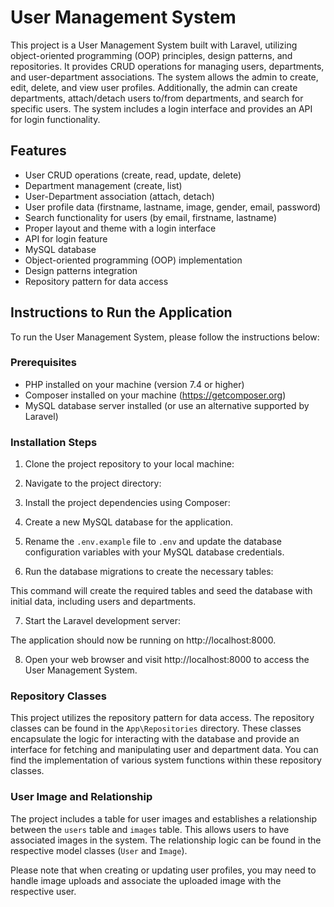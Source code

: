 # User Management System

This project is a User Management System built with Laravel, utilizing object-oriented programming (OOP) principles, design patterns, and repositories. It provides CRUD operations for managing users, departments, and user-department associations. The system allows the admin to create, edit, delete, and view user profiles. Additionally, the admin can create departments, attach/detach users to/from departments, and search for specific users. The system includes a login interface and provides an API for login functionality.

## Features

- User CRUD operations (create, read, update, delete)
- Department management (create, list)
- User-Department association (attach, detach)
- User profile data (firstname, lastname, image, gender, email, password)
- Search functionality for users (by email, firstname, lastname)
- Proper layout and theme with a login interface
- API for login feature
- MySQL database
- Object-oriented programming (OOP) implementation
- Design patterns integration
- Repository pattern for data access

## Instructions to Run the Application

To run the User Management System, please follow the instructions below:

### Prerequisites

- PHP installed on your machine (version 7.4 or higher)
- Composer installed on your machine (https://getcomposer.org)
- MySQL database server installed (or use an alternative supported by Laravel)

### Installation Steps

1. Clone the project repository to your local machine:

2. Navigate to the project directory:

3. Install the project dependencies using Composer:

4. Create a new MySQL database for the application.

5. Rename the `.env.example` file to `.env` and update the database configuration variables with your MySQL database credentials.

6. Run the database migrations to create the necessary tables:

This command will create the required tables and seed the database with initial data, including users and departments.

7. Start the Laravel development server:

The application should now be running on http://localhost:8000.

8. Open your web browser and visit http://localhost:8000 to access the User Management System.

### Repository Classes

This project utilizes the repository pattern for data access. The repository classes can be found in the `App\Repositories` directory. These classes encapsulate the logic for interacting with the database and provide an interface for fetching and manipulating user and department data. You can find the implementation of various system functions within these repository classes.

### User Image and Relationship

The project includes a table for user images and establishes a relationship between the `users` table and `images` table. This allows users to have associated images in the system. The relationship logic can be found in the respective model classes (`User` and `Image`).

Please note that when creating or updating user profiles, you may need to handle image uploads and associate the uploaded image with the respective user.
